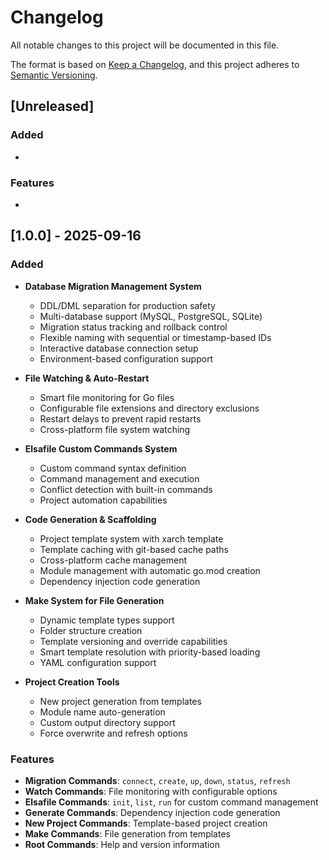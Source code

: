 # Changelog

All notable changes to this project will be documented in this file.

The format is based on [Keep a Changelog](https://keepachangelog.com/en/1.0.0/),
and this project adheres to [Semantic Versioning](https://semver.org/spec/v2.0.0.html).

## [Unreleased]
### Added
- 

### Features
- 

## [1.0.0] - 2025-09-16

### Added
- **Database Migration Management System**
  - DDL/DML separation for production safety
  - Multi-database support (MySQL, PostgreSQL, SQLite)
  - Migration status tracking and rollback control
  - Flexible naming with sequential or timestamp-based IDs
  - Interactive database connection setup
  - Environment-based configuration support

- **File Watching & Auto-Restart**
  - Smart file monitoring for Go files
  - Configurable file extensions and directory exclusions
  - Restart delays to prevent rapid restarts
  - Cross-platform file system watching

- **Elsafile Custom Commands System**
  - Custom command syntax definition
  - Command management and execution
  - Conflict detection with built-in commands
  - Project automation capabilities

- **Code Generation & Scaffolding**
  - Project template system with xarch template
  - Template caching with git-based cache paths
  - Cross-platform cache management
  - Module management with automatic go.mod creation
  - Dependency injection code generation

- **Make System for File Generation**
  - Dynamic template types support
  - Folder structure creation
  - Template versioning and override capabilities
  - Smart template resolution with priority-based loading
  - YAML configuration support

- **Project Creation Tools**
  - New project generation from templates
  - Module name auto-generation
  - Custom output directory support
  - Force overwrite and refresh options

### Features
- **Migration Commands**: `connect`, `create`, `up`, `down`, `status`, `refresh`
- **Watch Commands**: File monitoring with configurable options
- **Elsafile Commands**: `init`, `list`, `run` for custom command management
- **Generate Commands**: Dependency injection code generation
- **New Project Commands**: Template-based project creation
- **Make Commands**: File generation from templates
- **Root Commands**: Help and version information

